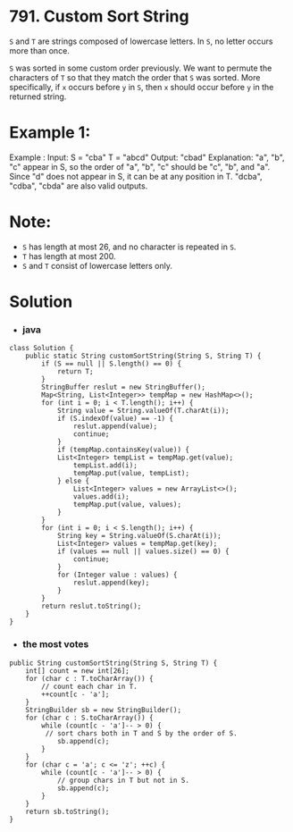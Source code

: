 # 791. Custom Sort String

`S` and `T` are strings composed of lowercase letters. In `S`, no letter occurs more than once.

`S` was sorted in some custom order previously. We want to permute the characters of `T` so that they match the order that `S` was sorted. More specifically, if `x` occurs before `y` in `S`, then `x` should occur before `y` in the returned string.

# Example 1:
Example :
    Input: 
    S = "cba"
    T = "abcd"
    Output: "cbad"
    Explanation: 
    "a", "b", "c" appear in S, so the order of "a", "b", "c" should be "c", "b", and "a". 
    Since "d" does not appear in S, it can be at any position in T. "dcba", "cdba", "cbda" are also valid outputs.
    
# Note:
   * `S` has length at most 26, and no character is repeated in `S`.
   * `T` has length at most 200.
   * `S` and `T` consist of lowercase letters only.

# Solution
* ### java
```
class Solution {
	public static String customSortString(String S, String T) {
		if (S == null || S.length() == 0) {
			return T;
		}
		StringBuffer reslut = new StringBuffer();
		Map<String, List<Integer>> tempMap = new HashMap<>();
		for (int i = 0; i < T.length(); i++) {
			String value = String.valueOf(T.charAt(i));
			if (S.indexOf(value) == -1) {
				reslut.append(value);
				continue;
			}
			if (tempMap.containsKey(value)) {
			List<Integer> tempList = tempMap.get(value);
				tempList.add(i);
				tempMap.put(value, tempList);
			} else {
				List<Integer> values = new ArrayList<>();
				values.add(i);
				tempMap.put(value, values);
			}
		}
		for (int i = 0; i < S.length(); i++) {
			String key = String.valueOf(S.charAt(i));
			List<Integer> values = tempMap.get(key);
			if (values == null || values.size() == 0) {
				continue;
			}
			for (Integer value : values) {
				reslut.append(key);
			}
		}
		return reslut.toString();
	}
}
```
* ### the most votes
```
public String customSortString(String S, String T) {
	int[] count = new int[26];
	for (char c : T.toCharArray()) {
		// count each char in T.
		++count[c - 'a']; 
	}  
	StringBuilder sb = new StringBuilder();
	for (char c : S.toCharArray()) {                            
		while (count[c - 'a']-- > 0) { 
		 // sort chars both in T and S by the order of S.
			sb.append(c); 
		}   
	}
	for (char c = 'a'; c <= 'z'; ++c) {
		while (count[c - 'a']-- > 0) { 
			// group chars in T but not in S.
			sb.append(c); 
		}   
	}
	return sb.toString();
}
```
